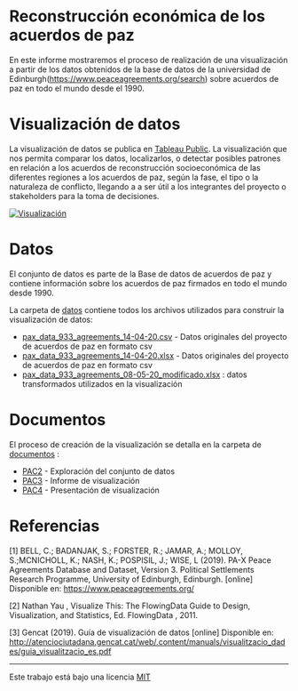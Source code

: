 # Reconstrucción económica de los acuerdos de paz

En este informe mostraremos el proceso de realización de una visualización a partir de los datos obtenidos de la base de datos de la universidad de Edinburgh(https://www.peaceagreements.org/search) sobre acuerdos de paz en todo el mundo desde el 1990.

# Visualización de datos

La visualización de datos se publica en [Tableau Public](https://public.tableau.com/shared/YKCHNS7Y4?:display_count=y&:origin=viz_share_link). La visualización que nos permita comparar los datos, localizarlos, o detectar posibles patrones en relación a los acuerdos de reconstrucción socioeconómica de las diferentes regiones a los acuerdos de paz, según la fase, el tipo o la naturaleza de conflicto, llegando a a ser útil a los integrantes del proyecto o stakeholders para la toma de decisiones.

[![Visualización](./imagenes/Visualización.png)](https://public.tableau.com/shared/YKCHNS7Y4?:display_count=y&:origin=viz_share_link)

# Datos

El conjunto de datos es parte de la Base de datos de acuerdos de paz y contiene información sobre los acuerdos de paz firmados en todo el mundo desde 1990.

La carpeta de [datos](./datos) contiene todos los archivos utilizados para construir la visualización de datos:

* [pax_data_933_agreements_14-04-20.csv](./datos/pax_data_933_agreements_14-04-20.csv) - Datos originales del proyecto de acuerdos de paz en formato csv
* [pax_data_933_agreements_14-04-20.xlsx](./datos/pax_data_933_agreements_14-04-20.xlsx) - Datos originales del proyecto de acuerdos de paz en formato csv
* [pax_data_933_agreements_08-05-20_modificado.xlsx](./datos/pax_data_933_agreements_08-05-20_modificado.xlsx) : datos transformados utilizados en la visualización

# Documentos

El proceso de creación de la visualización se detalla en la carpeta de [documentos](./documentos) :

* [PAC2](./documentos/PEC2-luilop.pdf) - Exploración del conjunto de datos
* [PAC3](./documentos/PEC3-luilop.pdf) - Informe de visualización
* [PAC4](./documentos/PEC3-luilop.pdf) - Presentación de visualización

# Referencias

[1] BELL, C.; BADANJAK, S.; FORSTER, R.; JAMAR, A.; MOLLOY, S.;MCNICHOLL, K.; NASH, K.; POSPISIL, J.; WISE, L (2019). PA-X Peace Agreements Database and Dataset, Version 3. Political Settlements Research Programme, University of Edinburgh, Edinburgh. [online] Disponible en: https://www.peaceagreements.org/

[2] Nathan Yau , Visualize This: The FlowingData Guide to Design, Visualization, and Statistics, Ed. FlowingData , 2011.

[3] Gencat (2019). Guía de visualización de datos [online] Disponible en: http://atenciociutadana.gencat.cat/web/.content/manuals/visualitzacio_dades/guia_visualitzacio_es.pdf

----

Este trabajo está bajo una licencia [MIT](./LICENSE)
